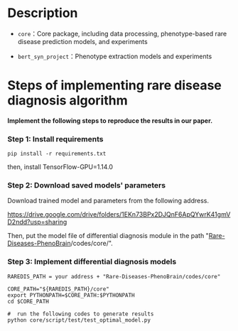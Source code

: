 # Description
- `core`：Core package, including data processing, phenotype-based rare disease prediction models, and experiments

- `bert_syn_project`：Phenotype extraction models and experiments

  



# Steps of implementing rare disease diagnosis algorithm

#### Implement the following steps to reproduce the results in our paper.



### Step 1: Install requirements



```
pip install -r requirements.txt
```

then, install TensorFlow-GPU=1.14.0



### Step 2: Download saved models' parameters

Download  trained model and parameters from the following address.

https://drive.google.com/drive/folders/1EKn73BPx2DJQnF6ApQYwrK41gmVD2ndd?usp=sharing



Then, put the model file of differential diagnosis module in the path "[Rare-Diseases-PhenoBrain](https://github.com/xiaohaomao/Rare-Diseases-PhenoBrain)/codes/core/".





### Step 3: Implement differential diagnosis models 

```
RAREDIS_PATH = your address + "Rare-Diseases-PhenoBrain/codes/core"

CORE_PATH="${RAREDIS_PATH}/core"
export PYTHONPATH=$CORE_PATH:$PYTHONPATH
cd $CORE_PATH

#  run the following codes to generate results
python core/script/test/test_optimal_model.py
```





### 

